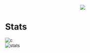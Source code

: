 <p align="center">
  <a href="http://punishment.one">
    <img src="https://discord.c99.nl/widget/theme-4/210015394713305088.png"/>
     </a>
</p>

# Stats
![c](https://github-readme-stats.vercel.app/api/top-langs/?username=krzxw&layout=compact&theme=dark) 
</br>
![stats](https://github-readme-stats.vercel.app/api?username=krzxw&show_icons=true&theme=dark)

</br>
